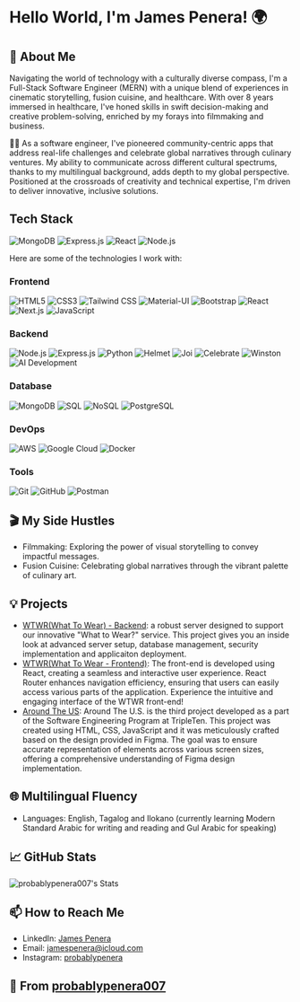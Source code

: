 # Hello World, I'm James Penera! 🌍

## 🌟 About Me
Navigating the world of technology with a culturally diverse compass, I'm a Full-Stack Software Engineer (MERN) with a unique blend of experiences in cinematic storytelling, fusion cuisine, and healthcare. With over 8 years immersed in healthcare, I've honed skills in swift decision-making and creative problem-solving, enriched by my forays into filmmaking and business.

👨‍💻 As a software engineer, I've pioneered community-centric apps that address real-life challenges and celebrate global narratives through culinary ventures. My ability to communicate across different cultural spectrums, thanks to my multilingual background, adds depth to my global perspective. Positioned at the crossroads of creativity and technical expertise, I'm driven to deliver innovative, inclusive solutions.

## Tech Stack
![MongoDB](https://img.shields.io/badge/-MongoDB-47A248?style=flat-square&logo=mongodb&logoColor=white)
![Express.js](https://img.shields.io/badge/-Express.js-000000?style=flat-square)
![React](https://img.shields.io/badge/-React-61DAFB?style=flat-square&logo=react&logoColor=white)
![Node.js](https://img.shields.io/badge/-Node.js-339933?style=flat-square&logo=Node.js&logoColor=white)

Here are some of the technologies I work with:

### Frontend
![HTML5](https://img.shields.io/badge/-HTML5-E34F26?style=flat-square&logo=html5&logoColor=white)
![CSS3](https://img.shields.io/badge/-CSS3-1572B6?style=flat-square&logo=css3&logoColor=white)
![Tailwind CSS](https://img.shields.io/badge/-Tailwind_CSS-06B6D4?style=flat-square&logo=tailwind-css&logoColor=white)
![Material-UI](https://img.shields.io/badge/-Material--UI-0081CB?style=flat-square&logo=material-ui&logoColor=white)
![Bootstrap](https://img.shields.io/badge/-Bootstrap-7952B3?style=flat-square&logo=bootstrap&logoColor=white)
![React](https://img.shields.io/badge/-React-61DAFB?style=flat-square&logo=react&logoColor=white)
![Next.js](https://img.shields.io/badge/-Next.js-000000?style=flat-square&logo=next.js&logoColor=white)
![JavaScript](https://img.shields.io/badge/-JavaScript-F7DF1E?style=flat-square&logo=javascript&logoColor=black)

### Backend
![Node.js](https://img.shields.io/badge/-Node.js-339933?style=flat-square&logo=Node.js&logoColor=white)
![Express.js](https://img.shields.io/badge/-Express.js-000000?style=flat-square)
![Python](https://img.shields.io/badge/-Python-3776AB?style=flat-square&logo=python&logoColor=white)
![Helmet](https://img.shields.io/badge/-Helmet-4E8C5E?style=flat-square)
![Joi](https://img.shields.io/badge/-Joi-9C27B0?style=flat-square)
![Celebrate](https://img.shields.io/badge/-Celebrate-7B1FA2?style=flat-square)
![Winston](https://img.shields.io/badge/-Winston-76B900?style=flat-square)
![AI Development](https://img.shields.io/badge/-AI_Development-0A0A0A?style=flat-square)

### Database
![MongoDB](https://img.shields.io/badge/-MongoDB-47A248?style=flat-square&logo=mongodb&logoColor=white)
![SQL](https://img.shields.io/badge/-SQL-4479A1?style=flat-square&logo=postgresql&logoColor=white)
![NoSQL](https://img.shields.io/badge/-NoSQL-005571?style=flat-square&logo=mongodb&logoColor=white)
![PostgreSQL](https://img.shields.io/badge/-PostgreSQL-316192?style=flat-square&logo=postgresql&logoColor=white)

### DevOps
![AWS](https://img.shields.io/badge/-AWS-232F3E?style=flat-square&logo=amazon-aws)
![Google Cloud](https://img.shields.io/badge/-Google_Cloud-4285F4?style=flat-square&logo=google-cloud&logoColor=white)
![Docker](https://img.shields.io/badge/-Docker-2496ED?style=flat-square&logo=docker&logoColor=white)


### Tools
![Git](https://img.shields.io/badge/-Git-F05032?style=flat-square&logo=git&logoColor=white)
![GitHub](https://img.shields.io/badge/-GitHub-181717?style=flat-square&logo=github)
![Postman](https://img.shields.io/badge/-Postman-FF6C37?style=flat-square&logo=postman&logoColor=white)



## 🎬 My Side Hustles
- Filmmaking: Exploring the power of visual storytelling to convey impactful messages. 
- Fusion Cuisine: Celebrating global narratives through the vibrant palette of culinary art.

## 💡 Projects
- [WTWR(What To Wear) - Backend](https://github.com/probablypenera007/se_project_express): a robust server designed to support our innovative "What to Wear?" service. This project gives you an inside look at advanced server setup, database management, security implementation and applicaiton deployment.
- [WTWR(What To Wear - Frontend)](https://github.com/probablypenera007/se_project_react): The front-end is developed using React, creating a seamless and interactive user experience. React Router enhances navigation efficiency, ensuring that users can easily access various parts of the application. Experience the intuitive and engaging interface of the WTWR front-end!
- [Around The US](https://github.com/probablypenera007/se_project_aroundtheus): Around The U.S. is the third project developed as a part of the Software Engineering Program at TripleTen. This project was created using HTML, CSS, JavaScript and it was meticulously crafted based on the design provided in Figma. The goal was to ensure accurate representation of elements across various screen sizes, offering a comprehensive understanding of Figma design implementation.

## 🌐 Multilingual Fluency
- Languages: English, Tagalog and Ilokano (currently learning Modern Standard Arabic for writing and reading and Gul Arabic for speaking)

## 📈 GitHub Stats
![probablypenera007's Stats](https://github-readme-stats.vercel.app/api?username=probablypenera007&theme=vue-dark&show_icons=true&hide_border=true&count_private=true)

## 📫 How to Reach Me
- LinkedIn: [James Penera](www.linkedin.com/in/james-penera)
- Email: [jamespenera@icloud.com](mailto:jamespenera@icloud.com)
- Instagram: [probablypenera](https://www.instagram.com/probablypenera/)

## 🌟 From [probablypenera007](https://github.com/probablypenera007)

<!---
probablypenera007/probablypenera007 is a ✨ special ✨ repository because its `README.md` (this file) appears on your GitHub profile.
You can click the Preview link to take a look at your changes.
--->
